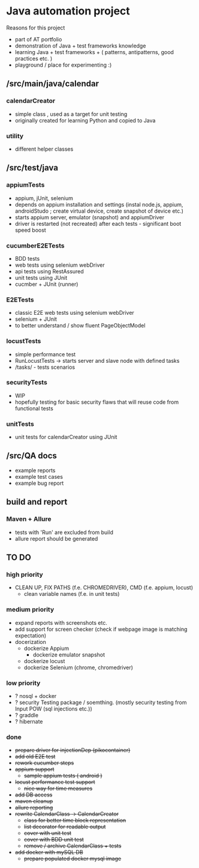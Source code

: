 # Java automation project

Reasons for this project

* part of AT portfolio
* demonstration of Java + test frameworks knowledge
* learning Java + test frameworks + ( patterns, antipatterns, good practices etc. ) 
* playground / place for experimenting :)

## /src/main/java/calendar

### calendarCreator

* simple class , used as a target for unit testing
* originally created for learning Python and copied to Java

### utility

* different helper classes

## /src/test/java

### appiumTests

* appium, jUnit, selenium
* depends on appium installation and settings (instal node.js, appium, androidStudo ; create virtual device, create snapshot of device etc.)
* starts appium server, emulator (snapshot) and appiumDriver
* driver is restarted (not recreated) after each tests - significant boot speed boost

### cucumberE2ETests

* BDD tests
* web tests using selenium webDriver
* api tests using RestAssured
* unit tests using JUnit
* cucmber + JUnit (runner)

### E2ETests

* classic E2E web tests using selenium webDriver
* selenium + JUnit
* to better understand / show fluent PageObjectModel

### locustTests

* simple performance test
* RunLocustTests -> starts server and slave node with defined tasks
* /tasks/ - tests scenarios

### securityTests

* WIP
* hopefully testing for basic security flaws that will reuse code from functional tests

### unitTests

* unit tests for calendarCreator using JUnit

## /src/QA docs

* example reports
* example test cases
* example bug report

## build and report

### Maven + Allure

* tests with 'Run' are excluded from build
* allure report should be generated 

## TO DO

### high priority
* CLEAN UP, FIX PATHS (f.e. CHROMEDRIVER), CMD (f.e. appium, locust)  
  * clean variable names (f.e. in unit tests)
  
### medium priority
* expand reports with screenshots etc. 
* add support for screen checker (check if webpage image is matching expectation)
* docerization  
  * dockerize Appium
    * dockerize emulator snapshot
  * dockerize locust  
  * dockerize Selenium (chrome, chromedriver)

### low priority
* ? nosql + docker
* ? security Testing package / soemthing. (mostly security testing from Input POW (sql injections etc.))
* ? graddle
* ? hibernate

### done
* ~~prepare driver for injectionDep (pikocontainer)~~
* ~~add old E2E test~~
* ~~rework cucumber steps~~
* ~~appium support~~
  * ~~sample appium tests ( android )~~
* ~~locust performance test support~~
  * ~~nice way for time measures~~
* ~~add DB access~~
* ~~maven cleanup~~
* ~~allure reporting~~ 
* ~~rewrite CalendarClass -> CalendarCreator~~
  * ~~class for better time block representation~~
  * ~~list decorator for readable output~~
  * ~~cover with unit test~~
  * ~~cover with BDD unit test~~
  * ~~remove / archive CalendarClass + tests~~
* ~~add docker with mySQL DB~~
  * ~~prepare populated docker mysql image~~